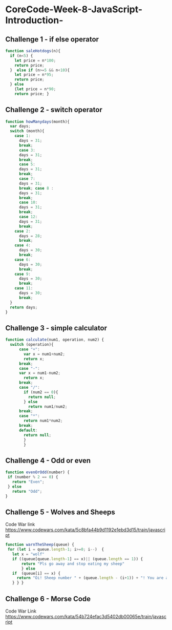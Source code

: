 # CoreCode-Week-8-JavaScript-Introduction-

## Challenge 1 - if else operator

``` javascript
function saleHotdogs(n){
  if (n<5) {
    let price = n*100;
    return price; 
  }  else if (n>=5 && n<10){
    let price = n*95;
    return price; 
  } else
    {let price = n*90;
    return price; }
 ```

## Challenge 2 - switch operator

``` javascript
function howManydays(month){
  var days;
  switch (month){
    case 1:
      days = 31;
      break; 
      case 3:
      days = 31;
      break; 
      case 5:
      days = 31;
      break; 
      case 7:
      days = 31;
      break; case 8 :
      days = 31;
      break; 
      case 10:
      days = 31;
      break; 
      case 12:
      days = 31;
      break; 
    case 2: 
      days = 28;
      break; 
    case 4: 
      days = 30;
      break;
    case 6: 
      days = 30;
      break;
    case 9: 
      days = 30;
      break; 
    case 11: 
      days = 30;
      break;
  }
  return days;
}
```

## Challenge 3 - simple calculator

``` javascript
function calculate(num1, operation, num2) {
  switch (operation){
      case "+":
        var x = num1+num2;
        return x;
      break;
      case "-":
      var x = num1-num2;
        return x;
      break;
      case "/":
        if (num2 == 0){
          return null; 
        } else 
          return num1/num2;
      break;
      case "*":
        return num1*num2;
      break;
      default: 
        return null; 
        }
        }
 ``` 

## Challenge 4 - Odd or even

 ``` javascript
function evenOrOdd(number) {
  if (number % 2 == 0) {
    return "Even";
  } else 
    return "Odd";
}
 ```

## Challenge 5 - Wolves and Sheeps
Code War link
<https://www.codewars.com/kata/5c8bfa44b9d1192e1ebd3d15/train/javascript>

 ``` javascript
function warnTheSheep(queue) {
  for (let i = queue.length-1; i>=0; i--)  {
    let x = "wolf"
    if ((queue[queue.length-1] == x)|| (queue.length == 1)) {
        return "Pls go away and stop eating my sheep"
        } else
    if  (queue[i] == x) {
      return "Oi! Sheep number " + (queue.length - (i+1)) + "! You are about to be eaten by a wolf!" 
    } } }
```

## Challenge 6 - Morse Code
Code War Link 
<https://www.codewars.com/kata/54b724efac3d5402db00065e/train/javascript>
